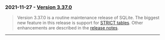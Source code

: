 ### 2021\-11\-27 \- [Version 3\.37\.0](releaselog/3_37_0.html)


> Version 3\.37\.0 is a routine maintenance release of SQLite.
> The biggest new feature in this release is support for
> [STRICT tables](stricttables.html). Other enhancements are described in
> the [release notes](releaselog/3_37_0.html).



---

